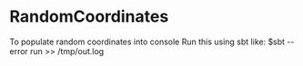 # RandomCoordinates
To populate random coordinates into console
Run this using sbt like: 
$sbt --error run >> /tmp/out.log
